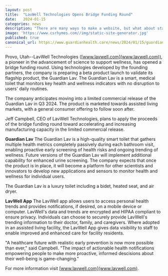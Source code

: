 ```yaml
---
layout: post
title:  "LavWell Technologies Opens Bridge Funding Round"
date:   2024-01-15
categories: news
description: "There are many ways to make a website, but what about static site generators"
image: 'https://www.csrhymes.com//img/static-site-generator.jpg'
published: true
canonical_url: https://www.guardianhealth.care/news/2024/01/15/guardian-health-opens-bridge-funding-round.html
---
```


Provo, Utah--LavWell Technologies ([www.lavwell.com](www.lavwell.com)), a pioneer in the advancement of science to support wellness, has opened a bridge funding round.  Using technologies developed by the founding partners, the company is preparing a beta product launch to validate its flagship product, the Guardian Lav.  The Guardian Lav is a smart, medical toilet that monitors key health and wellness indicators with no disruption to users' daily routines.

The company anticipates moving into a limited commercial release of the Guardian Lav in Q3 2024.  The product is marketed towards assisted living markets, with a general consumer offering to follow soon after.

Jeff Campbell, CEO of LavWell Technologies, plans to apply the proceeds of the bridge funding round toward accelerating and increasing manufacturing capacity in the limited commercial release.

**Guardian Lav** The Guardian Lav is a high-quality smart toilet that gathers multiple health metrics completely passively during each bathroom visit, enabling proactive early screening of health risks and ongoing trending of wellness. Future versions of the Guardian Lav will implement additional capability for enhanced urine screening. The company expects that once the product is in place, it will become a platform for other scientists and innovators to develop new applications and sensors to monitor health and wellness for individual users.

The Guardian Lav is a luxury toilet including a bidet, heated seat, and air dryer.

**LavWell App** The LavWell app allows users to access personal health trends and provides notifications, if desired, on a mobile device or computer.  LavWell's data and trends are encrypted and HIPAA compliant to ensure privacy.  Individuals can choose to securely provide LavWell's trending information to their doctor, family, and caregivers.  Where adopted in an assisted living facility, the LavWell App gives data visibility to staff to enable improved and enhanced care for facility residents.  

"A healthcare future with realistic early prevention is now more possible than ever," said Campbell.  "The impact of actionable health notifications empowering people to make more proactive, informed descisions about their well-being is game-changing."

For more information visit [www.lavwell.com](www.lavwell.com).